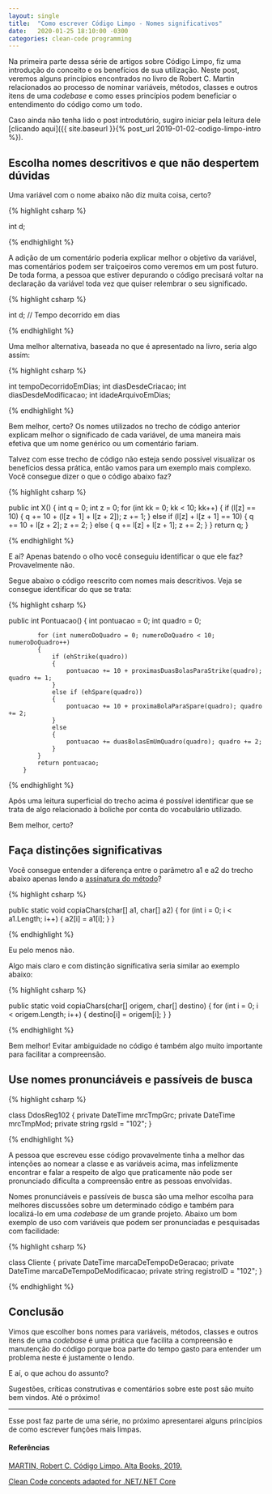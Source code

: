 ```yaml
---
layout: single
title:  "Como escrever Código Limpo - Nomes significativos"
date:   2020-01-25 18:10:00 -0300
categories: clean-code programming
---
```


Na primeira parte dessa série de artigos sobre Código Limpo, fiz uma introdução do conceito e os benefícios de sua utilização. Neste post, veremos alguns princípios encontrados no livro de Robert C. Martin relacionados ao processo de nominar variáveis, métodos, classes e outros itens de uma *codebase* e como esses princípios podem beneficiar o entendimento do código como um todo.

Caso ainda não tenha lido o post introdutório, sugiro iniciar pela leitura dele [clicando aqui]({{ site.baseurl }}{% post_url 2019-01-02-codigo-limpo-intro %}).

## Escolha nomes descritivos e que não despertem dúvidas

Uma variável com o nome abaixo não diz muita coisa, certo?

{% highlight csharp %}

int d;

{% endhighlight %}

A adição de um comentário poderia explicar melhor o objetivo da variável, mas comentários podem ser traiçoeiros como veremos em um post futuro.  De toda forma, a pessoa que estiver depurando o código precisará voltar na declaração da variável toda vez que quiser relembrar o seu significado.

{% highlight csharp %}

int d; // Tempo decorrido em dias

{% endhighlight %}

Uma melhor alternativa, baseada no que é apresentado na livro, seria algo assim:

{% highlight csharp %}

int tempoDecorridoEmDias;
int diasDesdeCriacao;
int diasDesdeModificacao;
int idadeArquivoEmDias;

{% endhighlight %}

Bem melhor, certo? Os nomes utilizados no trecho de código anterior explicam melhor o significado de cada variável, de uma maneira mais efetiva que um nome genérico ou um comentário fariam.

Talvez com esse trecho de código não esteja sendo possível visualizar os benefícios dessa prática, então vamos para um exemplo mais complexo. Você consegue dizer o que o código abaixo faz?

{% highlight csharp %}

public int X()
        {
            int q = 0;
            int z = 0;
            for (int kk = 0; kk < 10; kk++)
            {
                if (l[z] == 10)
                {
                    q += 10 + (l[z + 1] + l[z + 2]);
                    z += 1;
                }
                else if (l[z] + l[z + 1] == 10)
                {
                    q += 10 + l[z + 2];
                    z += 2;
                }
                else
                {
                    q += l[z] + l[z + 1];
                    z += 2;
                }
            }
            return q;
        }

{% endhighlight %}

E aí? Apenas batendo o olho você conseguiu identificar o que ele faz? Provavelmente não. 

Segue abaixo o código reescrito com nomes mais descritivos. Veja se consegue identificar do que se trata:

{% highlight csharp %}

   public int Pontuacao()
        {
            int pontuacao = 0;
            int quadro = 0;

            for (int numeroDoQuadro = 0; numeroDoQuadro < 10; numeroDoQuadro++)
            {
                if (ehStrike(quadro))
                {
                    pontuacao += 10 + proximasDuasBolasParaStrike(quadro); quadro += 1;
                }
                else if (ehSpare(quadro))
                {
                    pontuacao += 10 + proximaBolaParaSpare(quadro); quadro += 2;
                }
                else
                {
                    pontuacao += duasBolasEmUmQuadro(quadro); quadro += 2;
                }
            }
            return pontuacao;
        }
{% endhighlight %}

Após uma leitura superficial do trecho acima é possível identificar que se trata de algo relacionado à boliche por conta do vocabulário utilizado.

Bem melhor, certo?

## Faça distinções significativas

Você consegue entender a diferença entre o parâmetro a1 e a2 do trecho abaixo apenas lendo a [assinatura do método](https://pt.stackoverflow.com/questions/39870/o-que-é-a-assinatura-de-um-método)?

{% highlight csharp %}

public static void copiaChars(char[] a1, char[] a2)
        {
            for (int i = 0; i < a1.Length; i++)
            {
                a2[i] = a1[i];
            }
        }

{% endhighlight %}

Eu pelo menos não.

Algo mais claro e com distinção significativa seria similar ao exemplo abaixo:

{% highlight csharp %}

public static void copiaChars(char[] origem, char[] destino)
        {
            for (int i = 0; i < origem.Length; i++)
            {
                destino[i] = origem[i];
            }
        }

{% endhighlight %}

Bem melhor! Evitar ambiguidade no código é também algo muito importante para facilitar a compreensão.

## Use nomes pronunciáveis e passíveis de busca

{% highlight csharp %}

class DdosReg102
    {
        private DateTime mrcTmpGrc;
        private DateTime mrcTmpMod;
        private string rgsId = "102";
    }

{% endhighlight %}

A pessoa que escreveu esse código provavelmente tinha a melhor das intenções ao nomear a classe e as variáveis acima, mas infelizmente encontrar e falar a respeito de algo que praticamente não pode ser pronunciado dificulta a compreensão entre as pessoas envolvidas.

Nomes pronunciáveis e passíveis de busca são uma melhor escolha para melhores discussões sobre um determinado código e também para localizá-lo em uma *codebase* de um grande projeto. Abaixo um bom exemplo de uso com variáveis que podem ser pronunciadas e pesquisadas com facilidade:

{% highlight csharp %}

class Cliente
    {
    private DateTime marcaDeTempoDeGeracao;
    private DateTime marcaDeTempoDeModificacao;
    private string registroID = "102";
    }

{% endhighlight %}



## Conclusão

Vimos que escolher bons nomes para variáveis, métodos, classes e outros itens de uma *codebase* é uma prática que facilita a compreensão e manutenção do código porque boa parte do tempo gasto para entender um problema neste é justamente o lendo.

E aí, o que achou do assunto?

Sugestões, críticas construtivas e comentários sobre este post são muito bem vindos. Até o próximo!

***

Esse post faz parte de uma série, no próximo apresentarei alguns princípios de como escrever funções mais limpas.



#### Referências

[MARTIN, Robert C. Código Limpo. Alta Books, 2019.](https://amzn.to/39ExBZl)

[Clean Code concepts adapted for .NET/.NET Core](https://github.com/thangchung/clean-code-dotnet#functions)